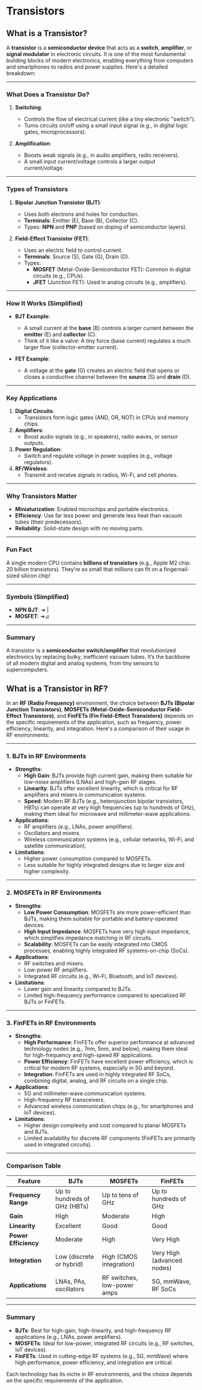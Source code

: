 # Transistors

## What is a Transistor?

A **transistor** is a **semiconductor device** that acts as a **switch**, **amplifier**, or **signal modulator** in electronic circuits. It is one of the most fundamental building blocks of modern electronics, enabling everything from computers and smartphones to radios and power supplies. Here's a detailed breakdown:

---

### **What Does a Transistor Do?**
1. **Switching**:  
   - Controls the flow of electrical current (like a tiny electronic "switch").  
   - Turns circuits on/off using a small input signal (e.g., in digital logic gates, microprocessors).  

2. **Amplification**:  
   - Boosts weak signals (e.g., in audio amplifiers, radio receivers).  
   - A small input current/voltage controls a larger output current/voltage.

---

### **Types of Transistors**
1. **Bipolar Junction Transistor (BJT)**:  
   - Uses both electrons and holes for conduction.  
   - **Terminals**: Emitter (E), Base (B), Collector (C).  
   - Types: **NPN** and **PNP** (based on doping of semiconductor layers).  

2. **Field-Effect Transistor (FET)**:  
   - Uses an electric field to control current.  
   - **Terminals**: Source (S), Gate (G), Drain (D).  
   - Types:  
     - **MOSFET** (Metal-Oxide-Semiconductor FET): Common in digital circuits (e.g., CPUs).  
     - **JFET** (Junction FET): Used in analog circuits (e.g., amplifiers).  

---

### **How It Works (Simplified)**
- **BJT Example**:  
  - A small current at the **base** (B) controls a larger current between the **emitter** (E) and **collector** (C).  
  - Think of it like a valve: A tiny force (base current) regulates a much larger flow (collector-emitter current).  

- **FET Example**:  
  - A voltage at the **gate** (G) creates an electric field that opens or closes a conductive channel between the **source** (S) and **drain** (D).  

---

### **Key Applications**
1. **Digital Circuits**:  
   - Transistors form logic gates (AND, OR, NOT) in CPUs and memory chips.  
2. **Amplifiers**:  
   - Boost audio signals (e.g., in speakers), radio waves, or sensor outputs.  
3. **Power Regulation**:  
   - Switch and regulate voltage in power supplies (e.g., voltage regulators).  
4. **RF/Wireless**:  
   - Transmit and receive signals in radios, Wi-Fi, and cell phones.  

---

### **Why Transistors Matter**
- **Miniaturization**: Enabled microchips and portable electronics.  
- **Efficiency**: Use far less power and generate less heat than vacuum tubes (their predecessors).  
- **Reliability**: Solid-state design with no moving parts.  

---

### **Fun Fact**
A single modern CPU contains **billions of transistors** (e.g., Apple M2 chip: 20 billion transistors). They’re so small that millions can fit on a fingernail-sized silicon chip!

---

### **Symbols** (Simplified)  
- **NPN BJT**: ➔ |  
- **MOSFET**: ➔⊿  

---

### **Summary**  
A transistor is a **semiconductor switch/amplifier** that revolutionized electronics by replacing bulky, inefficient vacuum tubes. It’s the backbone of all modern digital and analog systems, from tiny sensors to supercomputers.

## What is a Transistor in RF?

In an **RF (Radio Frequency)** environment, the choice between **BJTs (Bipolar Junction Transistors)**, **MOSFETs (Metal-Oxide-Semiconductor Field-Effect Transistors)**, and **FinFETs (Fin Field-Effect Transistors)** depends on the specific requirements of the application, such as frequency, power efficiency, linearity, and integration. Here's a comparison of their usage in RF environments:

---

### 1. **BJTs in RF Environments**
   - **Strengths**:
     - **High Gain**: BJTs provide high current gain, making them suitable for low-noise amplifiers (LNAs) and high-gain RF stages.
     - **Linearity**: BJTs offer excellent linearity, which is critical for RF amplifiers and mixers in communication systems.
     - **Speed**: Modern RF BJTs (e.g., heterojunction bipolar transistors, HBTs) can operate at very high frequencies (up to hundreds of GHz), making them ideal for microwave and millimeter-wave applications.
   - **Applications**:
     - RF amplifiers (e.g., LNAs, power amplifiers).
     - Oscillators and mixers.
     - Wireless communication systems (e.g., cellular networks, Wi-Fi, and satellite communication).
   - **Limitations**:
     - Higher power consumption compared to MOSFETs.
     - Less suitable for highly integrated designs due to larger size and higher complexity.

---

### 2. **MOSFETs in RF Environments**
   - **Strengths**:
     - **Low Power Consumption**: MOSFETs are more power-efficient than BJTs, making them suitable for portable and battery-operated devices.
     - **High Input Impedance**: MOSFETs have very high input impedance, which simplifies impedance matching in RF circuits.
     - **Scalability**: MOSFETs can be easily integrated into CMOS processes, enabling highly integrated RF systems-on-chip (SoCs).
   - **Applications**:
     - RF switches and mixers.
     - Low-power RF amplifiers.
     - Integrated RF circuits (e.g., Wi-Fi, Bluetooth, and IoT devices).
   - **Limitations**:
     - Lower gain and linearity compared to BJTs.
     - Limited high-frequency performance compared to specialized RF BJTs or FinFETs.

---

### 3. **FinFETs in RF Environments**
   - **Strengths**:
     - **High Performance**: FinFETs offer superior performance at advanced technology nodes (e.g., 7nm, 5nm, and below), making them ideal for high-frequency and high-speed RF applications.
     - **Power Efficiency**: FinFETs have excellent power efficiency, which is critical for modern RF systems, especially in 5G and beyond.
     - **Integration**: FinFETs are used in highly integrated RF SoCs, combining digital, analog, and RF circuits on a single chip.
   - **Applications**:
     - 5G and millimeter-wave communication systems.
     - High-frequency RF transceivers.
     - Advanced wireless communication chips (e.g., for smartphones and IoT devices).
   - **Limitations**:
     - Higher design complexity and cost compared to planar MOSFETs and BJTs.
     - Limited availability for discrete RF components (FinFETs are primarily used in integrated circuits).

---

### **Comparison Table**

| Feature               | BJTs                          | MOSFETs                       | FinFETs                       |
|-----------------------|-------------------------------|-------------------------------|-------------------------------|
| **Frequency Range**   | Up to hundreds of GHz (HBTs)  | Up to tens of GHz             | Up to hundreds of GHz         |
| **Gain**              | High                          | Moderate                      | High                          |
| **Linearity**         | Excellent                    | Good                          | Good                          |
| **Power Efficiency**  | Moderate                      | High                          | Very High                     |
| **Integration**       | Low (discrete or hybrid)      | High (CMOS integration)       | Very High (advanced nodes)    |
| **Applications**      | LNAs, PAs, oscillators        | RF switches, low-power amps   | 5G, mmWave, RF SoCs           |

---

### **Summary**
- **BJTs**: Best for high-gain, high-linearity, and high-frequency RF applications (e.g., LNAs, power amplifiers).
- **MOSFETs**: Ideal for low-power, integrated RF circuits (e.g., RF switches, IoT devices).
- **FinFETs**: Used in cutting-edge RF systems (e.g., 5G, mmWave) where high performance, power efficiency, and integration are critical.

Each technology has its niche in RF environments, and the choice depends on the specific requirements of the application.
